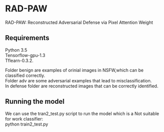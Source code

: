 # RAD-PAW
RAD-PAW: Reconstructed Adversarial Defense via Pixel Attention Weight

Requirements
-----------------------
Python 3.5 <br>
Tensorflow-gpu-1.3 <br>
Tflearn-0.3.2. <br>

Folder benign are examples of orinial images in NSFW,which can be classified correctly. <br>
Folder adv are some adversarial examples that lead to misclassification. <br>
In defense folder are reconstructed images that can be correctly identified. <br>

Running the model
-------------------------
We can use the tran2_test.py script to run the  model which is a Not suitable for work classifier: <br>
python train2_test.py <br>
